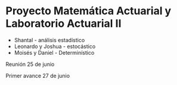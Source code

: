 # Proyecto Matemática Actuarial y Laboratorio Actuarial II
* Shantal - análisis estadístico
* Leonardo y Joshua - estocástico
* Moisés y Daniel - Determinístico

Reunión 25 de junio

Primer avance 27 de junio



